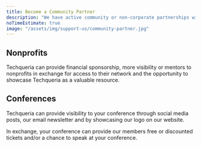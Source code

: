 ```yaml
---
title: Become a Community Partner
description: "We have active community or non-corporate partnerships with other nonprofit orgs and conferences that are working towards similar goals."
noTimeEstimate: true
image: "/assets/img/support-us/community-partner.jpg"
---
```


## Nonprofits

Techqueria can provide financial sponsorship, more visibility or mentors to nonprofits in exchange for access to their network and the opportunity to showcase Techqueria as a valuable resource.

## Conferences

Techqueria can provide visibility to your conference through social media posts, our email newsletter and by showcasing our logo on our website.

In exchange, your conference can provide our members free or discounted tickets and/or a chance to speak at your conference.